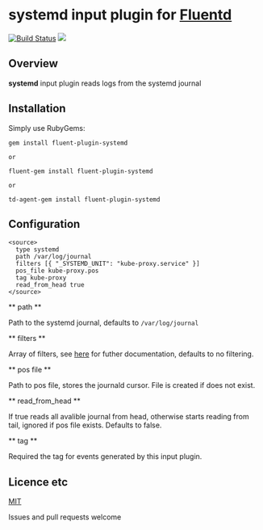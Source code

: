 # systemd input plugin for [Fluentd](http://github.com/fluent/fluentd)

[<img src="https://travis-ci.org/reevoo/fluent-plugin-systemd.svg?branch=master"
alt="Build Status" />](https://travis-ci.org/reevoo/fluent-plugin-systemd) [<img
src="https://codeclimate.com/github/reevoo/fluent-plugin-systemd/badges/gpa.svg"
/>](https://codeclimate.com/github/reevoo/fluent-plugin-systemd)

## Overview

**systemd** input plugin reads logs from the systemd journal

## Installation

Simply use RubyGems:

    gem install fluent-plugin-systemd

    or

    fluent-gem install fluent-plugin-systemd

    or

    td-agent-gem install fluent-plugin-systemd

## Configuration

    <source>
      type systemd
      path /var/log/journal
      filters [{ "_SYSTEMD_UNIT": "kube-proxy.service" }]
      pos_file kube-proxy.pos
      tag kube-proxy
      read_from_head true
    </source>

** path **

Path to the systemd journal, defaults to `/var/log/journal`

** filters **

Array of filters, see [here](http://www.rubydoc.info/gems/systemd-journal/Systemd%2FJournal%2FFilterable%3Afilter) for futher
documentation, defaults to no filtering.

** pos file **

Path to pos file, stores the journald cursor. File is created if does not exist.

** read_from_head **

If true reads all avalible journal from head, otherwise starts reading from tail,
 ignored if pos file exists. Defaults to false.

** tag **

Required the tag for events generated by this input plugin.

## Licence etc

[MIT](LICENCE)

Issues and pull requests welcome
